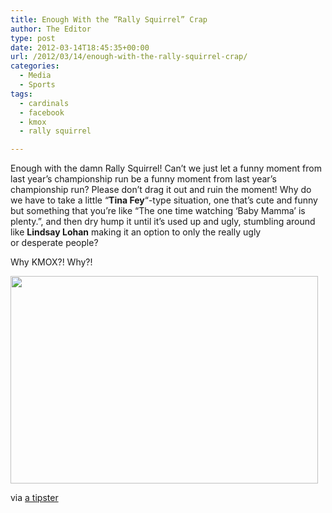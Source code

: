 ```yaml
---
title: Enough With the “Rally Squirrel” Crap
author: The Editor
type: post
date: 2012-03-14T18:45:35+00:00
url: /2012/03/14/enough-with-the-rally-squirrel-crap/
categories:
  - Media
  - Sports
tags:
  - cardinals
  - facebook
  - kmox
  - rally squirrel

---
```

Enough with the damn Rally Squirrel! Can&#8217;t we just let a funny moment from last year&#8217;s championship run be a funny moment from last year&#8217;s championship run? Please don&#8217;t drag it out and ruin the moment! Why do we have to take a little &#8220;**Tina Fey**&#8220;-type situation, one that&#8217;s cute and funny but something that you&#8217;re like &#8220;The one time watching &#8216;Baby Mamma&#8217; is plenty.&#8221;, and then dry hump it until it&#8217;s used up and ugly, stumbling around like **Lindsay Lohan** making it an option to only the really ugly or desperate people?

Why KMOX?! Why?!

[<img class="aligncenter size-full wp-image-13149" title="rally squirrel facebook" src="http://media.punchingkitty.com/wordpress/2012/03/itpIR.png" alt="" width="492" height="332" srcset="http://media.punchingkitty.com/wordpress/2012/03/itpIR.png 492w, http://media.punchingkitty.com/wordpress/2012/03/itpIR-150x100.png 150w" sizes="(max-width: 492px) 100vw, 492px" />][1]

via [a tipster][2]

 [1]: http://media.punchingkitty.com/wordpress/2012/03/itpIR.png
 [2]: /tips